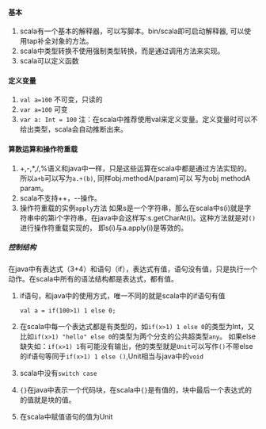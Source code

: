 

#### 基本
1. scala有一个基本的解释器，可以写脚本。bin/scala即可启动解释器, 可以使用tap补全对象的方法。
2. scala中类型转换不使用强制类型转换，而是通过调用方法来实现。
3. scala可以定义函数

#### 定义变量
1. `val a=100` 不可变，只读的
2. `var a=100` 可变
3. `var a: Int = 100`
注：在scala中推荐使用val来定义变量。定义变量时可以不给出类型，scala会自动推断出来。

#### 算数运算和操作符重载
1. +,-,*,/,%语义和java中一样，只是这些运算在scala中都是通过方法实现的。所以`a+b`可以写为`a.+(b)`, 同样obj.methodA(param)可以
写为obj methodA param。
2. scala不支持++，--操作。
3. 操作符重载的实例`apply`方法
如果s是一个字符串，那么在scala中s(i)就是字符串中的第i个字符串，在java中会这样写:s.getCharAt(i)。这种方法就是对`()`进行操作符重载实现的，
即s(i)与a.apply(i)是等效的。

##### 控制结构
在java中有表达式（3+4）和语句（if），表达式有值，语句没有值，只是执行一个动作。在scala中所有的语法结构都是表达式，都有值。
1. if语句，和java中的使用方式，唯一不同的就是scala中的if语句有值

    ```
    val a = if(100>1) 1 else 0;
    ```
2. 在scala中每一个表达式都是有类型的，如`if(x>1) 1 else 0`的类型为Int，又比如`if(x>1) "hello" else 0`的类型为两个分支的公共超类型`any`。
如果else缺失如：`if(x>1) 1`有可能没有输出，他的类型就是`Unit`可以写作`()`不带else的if语句等同于`if(x>1) 1 else ()`,Unit相当与java中的`void`
3. scala中没有`switch case`
4. `{}`在java中表示一个代码块，在scala中`{}`是有值的，块中最后一个表达式的的值就是块的值。
5. 在scala中赋值语句的值为Unit








